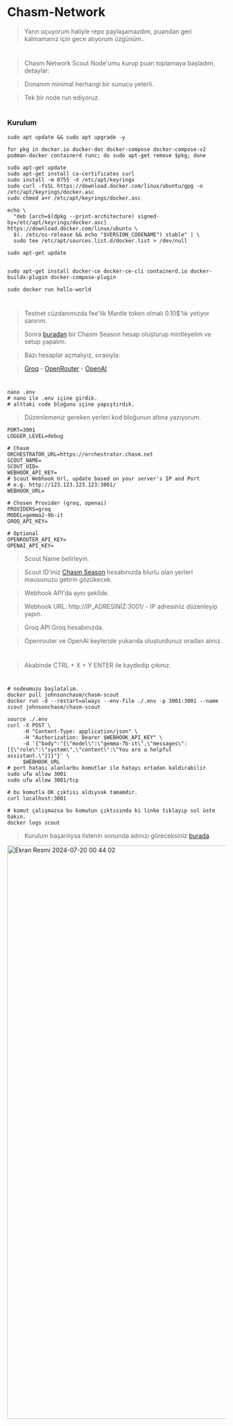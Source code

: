 # Chasm-Network

> Yarın uçuyorum haliyle repo paylaşamazdım, puandan geri kalmamanız için gece atıyorum üzgünüm..

#

> Chasm Network Scout Node'umu kurup puan toplamaya başladım, detaylar:

> Donanım minimal herhangi bir sunucu yeterli.

> Tek bir node run ediyoruz.

#

### Kurulum

```console
sudo apt update && sudo apt upgrade -y

for pkg in docker.io docker-doc docker-compose docker-compose-v2 podman-docker containerd runc; do sudo apt-get remove $pkg; done

sudo apt-get update
sudo apt-get install ca-certificates curl
sudo install -m 0755 -d /etc/apt/keyrings
sudo curl -fsSL https://download.docker.com/linux/ubuntu/gpg -o /etc/apt/keyrings/docker.asc
sudo chmod a+r /etc/apt/keyrings/docker.asc

echo \
  "deb [arch=$(dpkg --print-architecture) signed-by=/etc/apt/keyrings/docker.asc] https://download.docker.com/linux/ubuntu \
  $(. /etc/os-release && echo "$VERSION_CODENAME") stable" | \
  sudo tee /etc/apt/sources.list.d/docker.list > /dev/null

sudo apt-get update


sudo apt-get install docker-ce docker-ce-cli containerd.io docker-buildx-plugin docker-compose-plugin

sudo docker run hello-world
```

#

> Testnet cüzdanımızda fee'lik Mantle token olmalı 0.10$'lık yetiyor sanırım.

> Sonra [buradan](https://scout.chasm.net/private-mint) bir Chasm Season hesap oluşturup mintleyelim ve setup yapalım.

> Bazı hesaplar açmalıyız, sırasıyla:

> [Groq](https://console.groq.com/keys) - [OpenRouter](https://openrouter.ai/settings/keys) - [OpenAI](https://platform.openai.com/api-keys).

#

```console
nano .env
# nano ile .env içine girdik.
# alttaki code bloğunu içine yapıştırdık.
```

> Düzenlemeniz gereken yerleri kod bloğunun altına yazıyorum.

```console
PORT=3001
LOGGER_LEVEL=debug

# Chasm
ORCHESTRATOR_URL=https://orchestrator.chasm.net
SCOUT_NAME=
SCOUT_UID=
WEBHOOK_API_KEY=
# Scout Webhook Url, update based on your server's IP and Port
# e.g. http://123.123.123.123:3001/
WEBHOOK_URL=

# Chosen Provider (groq, openai)
PROVIDERS=groq
MODEL=gemma2-9b-it
GROQ_API_KEY=

# Optional
OPENROUTER_API_KEY=
OPENAI_API_KEY=
```

> Scout Name belirleyin.

> Scout ID'iniz [Chasm Season](https://scout.chasm.net/new-scout) hesabınızda blurlu olan yerleri mausunuzu getirin gözükecek.

> Webhook API'da aynı şekilde.

> Webhook URL: http://IP_ADRESİNİZ:3001/ - IP adresiniiz düzenleyip yapın.

> Groq API Groq hesabınızda.

> Openrouter ve OpenAI keyleride yukarıda oluşturdunuz oradan alınız.

#

> Akabinde CTRL + X + Y ENTER ile kaydedip çıkınız.

#

```console
# nodeumuzu başlatalım.
docker pull johnsonchasm/chasm-scout
docker run -d --restart=always --env-file ./.env -p 3001:3001 --name scout johnsonchasm/chasm-scout

source ./.env
curl -X POST \
     -H "Content-Type: application/json" \
     -H "Authorization: Bearer $WEBHOOK_API_KEY" \
     -d '{"body":"{\"model\":\"gemma-7b-it\",\"messages\":[{\"role\":\"system\",\"content\":\"You are a helpful assistant.\"}]}"}' \
     $WEBHOOK_URL
# port hatası alanlarbu komutlar ile hatayı ortadan kaldırabilir
sudo ufw allow 3001
sudo ufw allow 3001/tcp

# bu komutla OK çıktısı aldıysak tamamdır.
curl localhost:3001

# komut çalışmazsa bu komutun çıktısında ki linke tıklayıp sol üste bakın.
docker logs scout
```

> Kurulum başarılıysa listenin sonunda adınızı göreceksiniz [burada](https://scout.chasm.net/leaderboard).

<img width="1318" alt="Ekran Resmi 2024-07-20 00 44 02" src="https://github.com/user-attachments/assets/45a468af-d186-4e2c-9f9b-614d5de92091">



